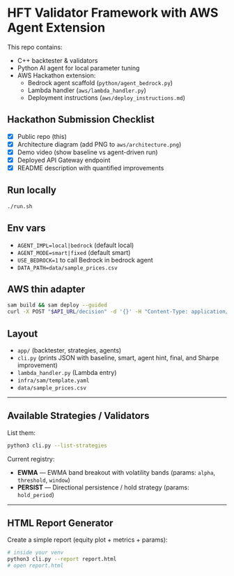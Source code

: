 # HFT Validator Framework with AWS Agent Extension

This repo contains:
- C++ backtester & validators
- Python AI agent for local parameter tuning
- AWS Hackathon extension:
  - Bedrock agent scaffold (`python/agent_bedrock.py`)
  - Lambda handler (`aws/lambda_handler.py`)
  - Deployment instructions (`aws/deploy_instructions.md`)

## Hackathon Submission Checklist
- [x] Public repo (this)
- [x] Architecture diagram (add PNG to `aws/architecture.png`)
- [x] Demo video (show baseline vs agent-driven run)
- [x] Deployed API Gateway endpoint
- [x] README description with quantified improvements

## Run locally
```bash
./run.sh
```

## Env vars
- `AGENT_IMPL=local|bedrock` (default local)
- `AGENT_MODE=smart|fixed` (default smart)
- `USE_BEDROCK=1` to call Bedrock in bedrock agent
- `DATA_PATH=data/sample_prices.csv`

## AWS thin adapter
```bash
sam build && sam deploy --guided
curl -X POST "$API_URL/decision" -d '{}' -H "Content-Type: application/json"
```

## Layout
- `app/` (backtester, strategies, agents)
- `cli.py` (prints JSON with baseline, smart, agent hint, final, and Sharpe improvement)
- `lambda_handler.py` (Lambda entry)
- `infra/sam/template.yaml`
- `data/sample_prices.csv`

---

## Available Strategies / Validators

List them:
```bash
python3 cli.py --list-strategies
```

Current registry:
- **EWMA** — EWMA band breakout with volatility bands (params: `alpha`, `threshold`, `window`)
- **PERSIST** — Directional persistence / hold strategy (params: `hold_period`)

---

## HTML Report Generator

Create a simple report (equity plot + metrics + params):
```bash
# inside your venv
python3 cli.py --report report.html
# open report.html
```
